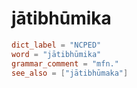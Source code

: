 # jātibhūmika

``` toml
dict_label = "NCPED"
word = "jātibhūmika"
grammar_comment = "mfn."
see_also = ["jātibhūmaka"]
```

